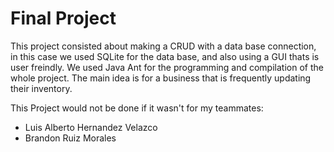 # Final Project

This project consisted about making a CRUD with a data base connection, in this case we used SQLite for the data base, and also using a GUI thats is user freindly. We used Java Ant for the programming and compilation of the whole project. The main idea is for a business that is frequently updating their inventory.

This Project would not be done if it wasn't for my teammates:

- Luis Alberto Hernandez Velazco
- Brandon Ruiz Morales

